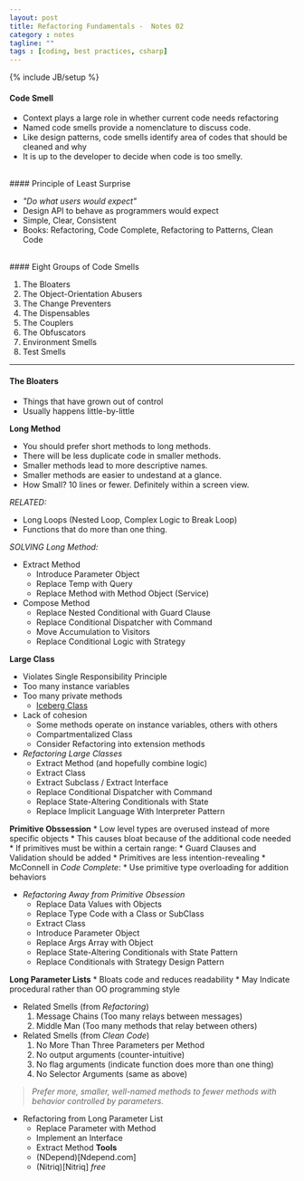 ```yaml
---
layout: post
title: Refactoring Fundamentals -  Notes 02
category : notes
tagline: ""
tags : [coding, best practices, csharp]
---
```

{% include JB/setup %}

#### Code Smell

* Context plays a large role in whether current code needs refactoring
* Named code smells provide a nomenclature to discuss code.
* Like design patterns, code smells identify area of codes that should be cleaned and why
* It is up to the developer to decide when code is too smelly.

<br />
#### Principle of Least Surprise

* *"Do what users would expect"*
*  Design API to behave as programmers would expect
*  Simple, Clear, Consistent
*  Books: Refactoring, Code Complete, Refactoring to Patterns, Clean Code

<br />
#### Eight Groups of Code Smells

1. The Bloaters
2. The Object-Orientation Abusers
3. The Change Preventers
4. The Dispensables
5. The Couplers
6. The Obfuscators
7. Environment Smells
8. Test Smells

---
#### The Bloaters
* Things that have grown out of control
* Usually happens little-by-little 

**Long Method**
* You should prefer short methods to long methods.
* There will be less duplicate code in smaller methods.
* Smaller methods lead to more descriptive names.
* Smaller methods are easier to undestand at a glance.
* How Small? 10 lines or fewer. Definitely within a screen view. 

*RELATED:* 
* Long Loops (Nested Loop, Complex Logic to Break Loop)
* Functions that do more than one thing.<br />

*SOLVING Long Method:*
* Extract Method
	* Introduce Parameter Object
	* Replace Temp with Query
	* Replace Method with Method Object (Service)
* Compose Method
	* Replace Nested Conditional with Guard Clause
	* Replace Conditional Dispatcher with Command
	* Move Accumulation to Visitors
	* Replace Conditional Logic with Strategy

**Large Class**
* Violates Single Responsibility Principle
* Too many instance variables
* Too many private methods
	* [Iceberg Class](http://deviq.com/iceberg-class)
* Lack of cohesion
	* Some methods operate on instance variables, others with others
	* Compartmentalized Class
	* Consider Refactoring into extension methods
* *Refactoring Large Classes*
	* Extract Method (and hopefully combine logic)
	* Extract Class
	* Extract Subclass / Extract Interface
	* Replace Conditional Dispatcher with Command
	* Replace State-Altering Conditionals with State
	* Replace Implicit Language With Interpreter Pattern

**Primitive Obssession**
	* Low level types are overused instead of more specific objects
	* This causes bloat because of the additional code needed
	* If primitives must be within a certain range:
		* Guard Clauses and Validation should be added
	* Primitives are less intention-revealing
	* McConnell in *Code Complete*: 
		* Use primitive type overloading for addition behaviors
* *Refactoring Away from Primitive Obsession*
	* Replace Data Values with Objects
	* Replace Type Code with a Class or SubClass
	* Extract Class
	* Introduce Parameter Object
	* Replace Args Array with Object
	* Replace State-Altering Conditionals with State Pattern
	* Replace Conditionals with Strategy Design Pattern

**Long Parameter Lists**
	* Bloats code and reduces readability
	* May Indicate procedural rather than OO programming style
* Related Smells (from *Refactoring*)
	1. Message Chains (Too many relays between messages)
	2. Middle Man (Too many methods that relay between others)
* Related Smells (from *Clean Code*)
	1. No More Than Three Parameters per Method
	2. No output arguments (counter-intuitive)
	3. No flag arguments (indicate function does more than one thing)
	4. No Selector Arguments (same as above)
> *Prefer more, smaller, well-named methods to fewer methods with
> behavior controlled by parameters.*
* Refactoring from Long Parameter List
	* Replace Parameter with Method
	* Implement an Interface
	* Extract Method
**Tools** 
	* (NDepend)[Ndepend.com] 
	* (Nitriq)[Nitriq] *free*
